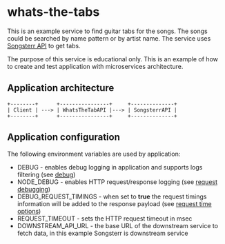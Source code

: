 # whats-the-tabs
This is an example service to find guitar tabs for the songs. The songs could be
searched by name pattern or by artist name. The service uses [Songsterr API](https://www.songsterr.com)
to get tabs.

The purpose of this service is educational only. This is an example of how to 
create and test application with microservices architecture. 

## Application architecture
```
+--------+      +----------------+     +--------------+
| Client | ---> | WhatsTheTabAPI |---> | SongsterrAPI |
+--------+      +----------------+     +--------------+
```

## Application configuration
The following environment variables are used by application:
- DEBUG - enables debug logging in application and supports logs filtering (see [debug](https://www.npmjs.com/package/debug))
- NODE_DEBUG - enables HTTP request/response logging (see [request debugging](https://www.npmjs.com/package/request#debugging))
- DEBUG_REQUEST_TIMINGS - when set to __true__ the request timings information will be added to the response payload (see [request time options](https://www.npmjs.com/package/request#requestoptions-callback))
- REQUEST_TIMEOUT - sets the HTTP request timeout in msec
- DOWNSTREAM_API_URL - the base URL of the downstream service to fetch data, in this example Songsterr is downstream service
